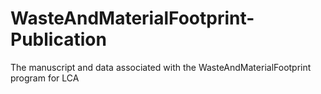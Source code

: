 # WasteAndMaterialFootprint-Publication
The manuscript and data associated with the WasteAndMaterialFootprint program for LCA
